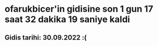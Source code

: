 # ofarukbicer'in gidisine son 1 gun 17 saat 32 dakika 19 saniye kaldi

## Gidis tarihi: 30.09.2022 :(